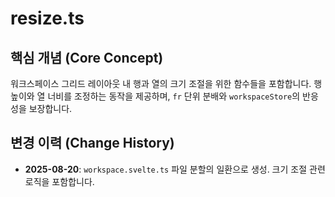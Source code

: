 # resize.ts

## 핵심 개념 (Core Concept)
워크스페이스 그리드 레이아웃 내 행과 열의 크기 조절을 위한 함수들을 포함합니다. 행 높이와 열 너비를 조정하는 동작을 제공하며, `fr` 단위 분배와 `workspaceStore`의 반응성을 보장합니다.

## 변경 이력 (Change History)
- **2025-08-20**: `workspace.svelte.ts` 파일 분할의 일환으로 생성. 크기 조절 관련 로직을 포함합니다.
